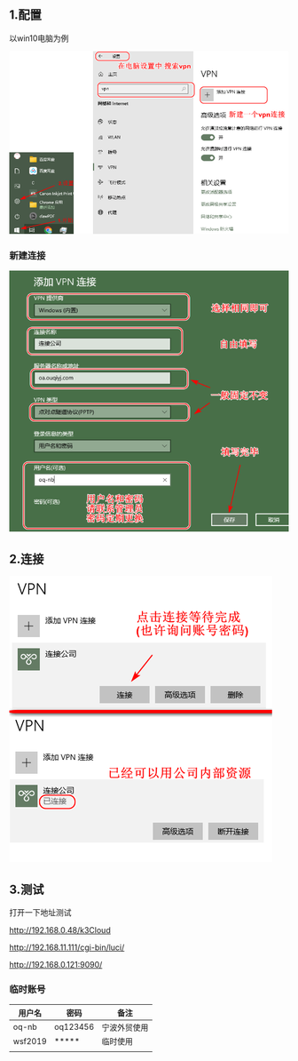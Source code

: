 ## 1.配置

以win10电脑为例



![vpn1](./img-vpn/vpn1.png)



### 新建连接





![vpn1](./img-vpn/vpn2.png)





## 2.连接



![vpn1](./img-vpn/vpn3.png)

## 3.测试

打开一下地址测试

http://192.168.0.48/k3Cloud

http://192.168.11.111/cgi-bin/luci/

http://192.168.0.121:9090/







### 临时账号

| 用户名  | 密码     | 备注         |
| ------- | -------- | ------------ |
| oq-nb   | oq123456 | 宁波外贸使用 |
| wsf2019 | *****    | 临时使用     |
|         |          |              |

